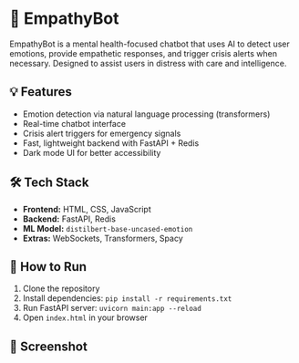 # 🧠 EmpathyBot

EmpathyBot is a mental health-focused chatbot that uses AI to detect user emotions, provide empathetic responses, and trigger crisis alerts when necessary. Designed to assist users in distress with care and intelligence.

## 💡 Features

- Emotion detection via natural language processing (transformers)
- Real-time chatbot interface
- Crisis alert triggers for emergency signals
- Fast, lightweight backend with FastAPI + Redis
- Dark mode UI for better accessibility

## 🛠 Tech Stack

- **Frontend:** HTML, CSS, JavaScript
- **Backend:** FastAPI, Redis
- **ML Model:** `distilbert-base-uncased-emotion`
- **Extras:** WebSockets, Transformers, Spacy

## 🚀 How to Run

1. Clone the repository
2. Install dependencies: `pip install -r requirements.txt`
3. Run FastAPI server: `uvicorn main:app --reload`
4. Open `index.html` in your browser

## 📸 Screenshot




